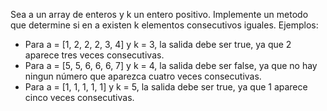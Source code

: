 Sea a un array de enteros y k un entero positivo. Implemente un metodo que determine si en a existen k elementos consecutivos iguales.
Ejemplos:
- Para a = [1, 2, 2, 2, 3, 4] y k = 3, la salida debe ser true, ya que 2 aparece tres veces consecutivas.
- Para a = [5, 5, 6, 6, 6, 7] y k = 4, la salida debe ser false, ya que no hay ningun número que aparezca cuatro veces consecutivas.
- Para a = [1, 1, 1, 1, 1] y k = 5, la salida debe ser true, ya que 1 aparece cinco veces consecutivas.
